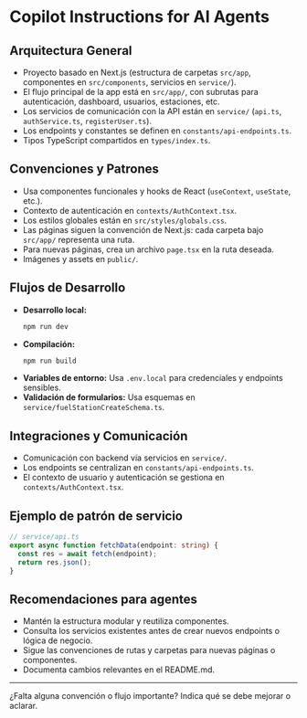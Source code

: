# Copilot Instructions for AI Agents

## Arquitectura General
- Proyecto basado en Next.js (estructura de carpetas `src/app`, componentes en `src/components`, servicios en `service/`).
- El flujo principal de la app está en `src/app/`, con subrutas para autenticación, dashboard, usuarios, estaciones, etc.
- Los servicios de comunicación con la API están en `service/` (`api.ts`, `authService.ts`, `registerUser.ts`).
- Los endpoints y constantes se definen en `constants/api-endpoints.ts`.
- Tipos TypeScript compartidos en `types/index.ts`.

## Convenciones y Patrones
- Usa componentes funcionales y hooks de React (`useContext`, `useState`, etc.).
- Contexto de autenticación en `contexts/AuthContext.tsx`.
- Los estilos globales están en `src/styles/globals.css`.
- Las páginas siguen la convención de Next.js: cada carpeta bajo `src/app/` representa una ruta.
- Para nuevas páginas, crea un archivo `page.tsx` en la ruta deseada.
- Imágenes y assets en `public/`.

## Flujos de Desarrollo
- **Desarrollo local:**
  ```bash
  npm run dev
  ```
- **Compilación:**
  ```bash
  npm run build
  ```
- **Variables de entorno:**
  Usa `.env.local` para credenciales y endpoints sensibles.
- **Validación de formularios:**
  Usa esquemas en `service/fuelStationCreateSchema.ts`.

## Integraciones y Comunicación
- Comunicación con backend vía servicios en `service/`.
- Los endpoints se centralizan en `constants/api-endpoints.ts`.
- El contexto de usuario y autenticación se gestiona en `contexts/AuthContext.tsx`.

## Ejemplo de patrón de servicio
```ts
// service/api.ts
export async function fetchData(endpoint: string) {
  const res = await fetch(endpoint);
  return res.json();
}
```

## Recomendaciones para agentes
- Mantén la estructura modular y reutiliza componentes.
- Consulta los servicios existentes antes de crear nuevos endpoints o lógica de negocio.
- Sigue las convenciones de rutas y carpetas para nuevas páginas o componentes.
- Documenta cambios relevantes en el README.md.

---
¿Falta alguna convención o flujo importante? Indica qué se debe mejorar o aclarar.
